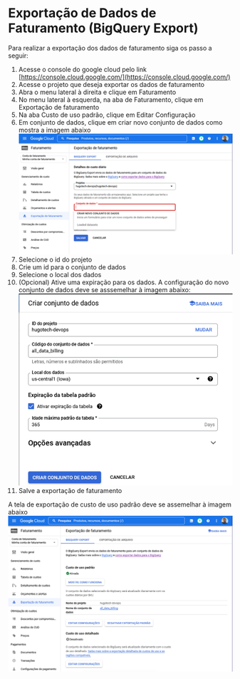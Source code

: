 # Exportação de Dados de Faturamento (BigQuery Export)

Para realizar a exportação dos dados de faturamento siga os passo a seguir:

1. Acesse o console do google cloud pelo link [https://console.cloud.google.com/](https://console.cloud.google.com/)
2. Acesse o projeto que deseja exportar os dados de faturamento
3. Abra o menu lateral à direita e clique em Faturamento
4. No menu lateral à esquerda, na aba de Faturamento, clique em Exportação de faturamento
5. Na aba Custo de uso padrão, clique em Editar Configuração
6. Em conjunto de dados, clique em criar novo conjunto de dados como mostra a imagem abaixo
![imagem1](./imagens/criar_conjunto_dados.png)
7. Selecione o id do projeto
8. Crie um id para o conjunto de dados
9. Selecione o local dos dados
10. (Opcional) Ative uma expiração para os dados. A configuração do novo conjunto de dados deve se asssemelhar à imagem abaixo:
![imagem2](./imagens/conjunto_dados.png)
11. Salve a exportação de faturamento

A tela de exportação de custo de uso padrão deve se assemelhar à imagem abaixo
![imagem3](imagens/exportacao_faturamento.png)
